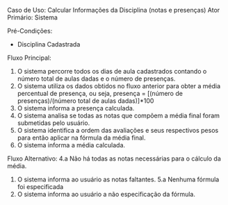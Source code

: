 Caso de Uso: Calcular Informações da Disciplina (notas e presenças)
Ator Primário: Sistema

Pré-Condições:
- Disciplina Cadastrada

Fluxo Principal:
1. O sistema percorre todos os dias de aula cadastrados contando o número total de aulas dadas e o número de presenças.
2. O sistema utiliza os dados obtidos no fluxo anterior para obter a média percentual de presença, ou seja, presença = [(número de presenças)/(número total de aulas dadas)]*100
3. O sistema informa a presença calculada.
4. O sistema analisa se todas as notas que compõem a média final foram submetidas pelo usuário.
5. O sistema identifica a ordem das avaliações e seus respectivos pesos para então aplicar na fórmula da média final.
6. O sistema informa a média calculada.

Fluxo Alternativo:
4.a Não há todas as notas necessárias para o cálculo da média.
 1. O sistema informa ao usuário as notas faltantes.
5.a Nenhuma fórmula foi especificada
 1. O sistema informa ao usuário a não especificação da fórmula.
